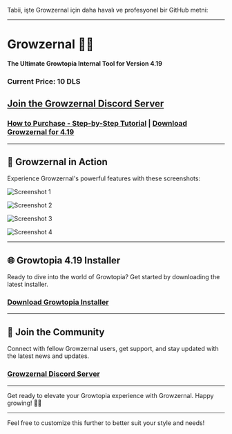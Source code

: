 Tabii, işte Growzernal için daha havalı ve profesyonel bir GitHub metni:

---

# Growzernal 🌱✨
**The Ultimate Growtopia Internal Tool for Version 4.19**

### Current Price: **10 DLS**

## [Join the Growzernal Discord Server](https://discord.gg/SfUQG7ryxF)

### [How to Purchase - Step-by-Step Tutorial](https://discord.com/channels/1237858709724467230/1251499847861927936/1251502410002595952) | [Download Growzernal for 4.19](https://link-center.net/1184418/growzernal-419)

---

## 📸 Growzernal in Action
Experience Growzernal's powerful features with these screenshots:

![Screenshot 1](https://github.com/kizetf/Growzernal/assets/135320386/989a5f64-63b0-4bc6-8f5b-4ddd3dcf3788)

![Screenshot 2](https://github.com/kizetf/Growzernal/assets/135320386/a1716b10-4971-417e-9301-3fddf58136d2)

![Screenshot 3](https://github.com/kizetf/Growzernal/assets/135320386/4b8bb56f-ad9b-405a-a388-3d8b069d5d18)

![Screenshot 4](https://github.com/kizetf/Growzernal/assets/135320386/1696ec84-c94a-4e92-8767-39cc1d317710)

---

## 🌐 Growtopia 4.19 Installer
Ready to dive into the world of Growtopia? Get started by downloading the latest installer.

### [Download Growtopia Installer](https://ubistatic-a.akamaihd.net/0098/594764/GrowtopiaInstaller.exe)

---

## 🎉 Join the Community
Connect with fellow Growzernal users, get support, and stay updated with the latest news and updates.

### [Growzernal Discord Server](https://discord.gg/SfUQG7ryxF)

---

Get ready to elevate your Growtopia experience with Growzernal. Happy growing! 🌱✨

---

Feel free to customize this further to better suit your style and needs!
